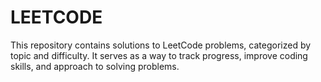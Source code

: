 # LEETCODE

This repository contains solutions to LeetCode problems, categorized by topic and difficulty. It serves as a way to track progress, improve  coding skills, and approach to solving problems.



